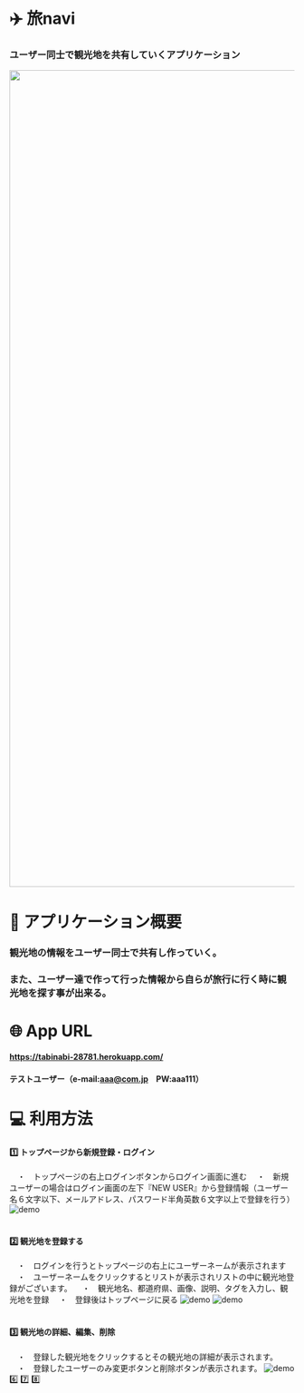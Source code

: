 # ✈️  旅navi
### ユーザー同士で観光地を共有していくアプリケーション

<img width="1440" src="https://user-images.githubusercontent.com/69281517/104941372-53f00d80-59f6-11eb-8a6d-89dd8da699cf.jpg">

# 💭  アプリケーション概要
### 観光地の情報をユーザー同士で共有し作っていく。
### また、ユーザー達で作って行った情報から自らが旅行に行く時に観光地を探す事が出来る。




# 🌐  App URL 
#### https://tabinabi-28781.herokuapp.com/
#### テストユーザー（e-mail:aaa@com.jp　PW:aaa111）


# 💻  利用方法
#### 1️⃣ トップページから新規登録・ログイン
　・　トップページの右上ログインボタンからログイン画面に進む
　・　新規ユーザーの場合はログイン画面の左下『NEW USER』から登録情報（ユーザー名６文字以下、メールアドレス、パスワード半角英数６文字以上で登録を行う）
![demo](https://gyazo.com/33e6332de6902284af882773a6cc0789/raw)
<br>
<br>
#### 2️⃣ 観光地を登録する
　・　ログインを行うとトップページの右上にユーザーネームが表示されます
　・　ユーザーネームをクリックするとリストが表示されリストの中に観光地登録がございます。
　・　観光地名、都道府県、画像、説明、タグを入力し、観光地を登録
　・　登録後はトップページに戻る
![demo](https://gyazo.com/9fea361d7e520efc23c69c3ed4503135/raw)
![demo](https://gyazo.com/e1db1fe0004b5bea95bf09967712fe3c/raw)
<br>
<br>
#### 3️⃣ 観光地の詳細、編集、削除
　・　登録した観光地をクリックするとその観光地の詳細が表示されます。
　・　登録したユーザーのみ変更ボタンと削除ボタンが表示されます。
![demo](https://gyazo.com/e1db1fe0004b5bea95bf09967712fe3c/raw)
6️⃣ 7️⃣ 8️⃣


